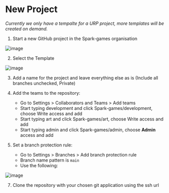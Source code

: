 # New Project

*Currently we only have a tempalte for a URP project, more templates will be created on demand.*

1. Start a new GitHub project in the Spark-games organisation

![image](https://github.com/Spark-games/knowledge-Base/assets/370601/0a309191-ddf7-4271-b831-9b8da22df31a)
   
2. Select the Template

![image](https://github.com/Spark-games/knowledge-Base/assets/370601/b13e5930-6d1a-4ce8-aceb-60e1b83db96d)

3. Add a name for the project and leave everything else as is (Include all branches unchecked, Private)
4. Add the teams to the repository:
    - Go to Settings > Collaborators and Teams > Add teams
    - Start typing development and click Spark-games/development, choose Write access and add
    - Start typing art and click Spark-games/art, choose Write access and add
    - Start typing admin and click Spark-games/admin, choose **Admin** access and add

5. Set a branch protection rule:
    - Go to Settings > Branches > Add branch protection rule
    - Branch name pattern is `main`
    - Use the following:

![image](https://github.com/Spark-games/knowledge-Base/assets/370601/566bac20-c177-4c7a-b089-6e45416fa2c7)

7. Clone the repository with your chosen git application using the ssh url
